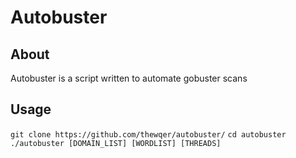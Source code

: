 # Autobuster

## About 
Autobuster is a script written to automate gobuster scans

## Usage

`git clone https://github.com/thewqer/autobuster/`
`cd autobuster`
`./autobuster [DOMAIN_LIST] [WORDLIST] [THREADS]`
